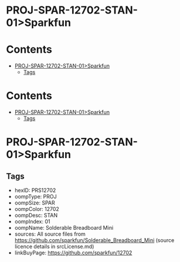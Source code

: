 
PROJ-SPAR-12702-STAN-01>Sparkfun
================================

Contents
========

* [PROJ-SPAR-12702-STAN-01>Sparkfun](#proj-spar-12702-stan-01sparkfun)
	* [Tags](#tags)

Contents
========

* [PROJ-SPAR-12702-STAN-01>Sparkfun](#proj-spar-12702-stan-01sparkfun)
	* [Tags](#tags)

# PROJ-SPAR-12702-STAN-01>Sparkfun

## Tags

- hexID: PRS12702
- oompType: PROJ
- oompSize: SPAR
- oompColor: 12702
- oompDesc: STAN
- oompIndex: 01
- oompName: Solderable Breadboard Mini
- sources: All source files from https://github.com/sparkfun/Solderable_Breadboard_Mini (source licence details in srcLicense.md)
- linkBuyPage: https://github.com/sparkfun/12702
